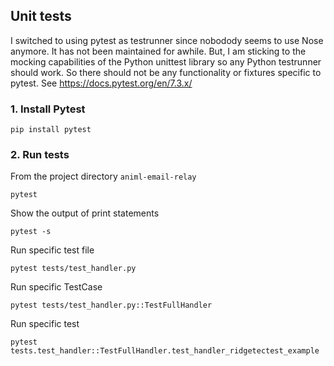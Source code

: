 ## Unit tests

I switched to using pytest as testrunner since nobodody seems to use
Nose anymore. It has not been maintained for awhile. But, I am sticking
to the mocking capabilities of the Python unittest library so any Python
testrunner should work. So there should not be any functionality or fixtures
specific to pytest. See https://docs.pytest.org/en/7.3.x/

### 1. Install Pytest

```pip install pytest```

### 2. Run tests

From the project directory ```animl-email-relay```

```pytest```

Show the output of print statements

```pytest -s```

Run specific test file

```pytest tests/test_handler.py```

Run specific TestCase

```pytest tests/test_handler.py::TestFullHandler```

Run specific test

```
pytest tests.test_handler::TestFullHandler.test_handler_ridgetectest_example
```
